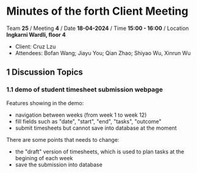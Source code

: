 # Minutes of the forth Client Meeting

Team **25** / Meeting **4** / Date **18-04-2024** / Time **15:00 - 16:00** / Location **Ingkarni Wardli, floor 4**

- Client: Cruz Lzu
- Attendees: Bofan Wang; Jiayu You; Qian Zhao; Shiyao Wu, Xinrun Wu

## 1 Discussion Topics

### 1.1  demo of student timesheet submission webpage

Features showing in the demo:

- navigation between weeks (from week 1 to week 12)
- fill fields such as "date", "start", "end", "tasks", "outcome"
- submit timesheets but cannot save into database at the moment

There are some points that needs to change:

- the "draft" version of timesheets, which is used to plan tasks at the begining of each week
- save the submission into database

